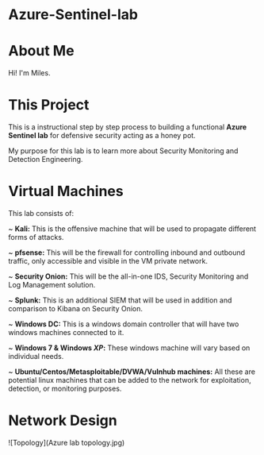 # Azure-Sentinel-lab
# About Me
Hi! I'm Miles. 

# This Project
This is a instructional step by step process to building a functional **Azure Sentinel lab** for defensive security acting as a honey pot.

My purpose for this lab is to learn more about Security Monitoring and Detection Engineering.

# Virtual Machines
This lab consists of:

  ~ **Kali:** This is the offensive machine that will be used to propagate different forms of attacks.
	
  ~ **pfsense:** This will be the firewall for controlling inbound and outbound traffic, only accessible and visible in the VM private network.
	
  ~ **Security Onion:** This will be the all-in-one IDS, Security Monitoring and Log Management solution.
	
  ~ **Splunk:** This is an additional SIEM that will be used in addition and comparison to Kibana on Security Onion.
	
  ~ **Windows DC:** This is a windows domain controller that will have two windows machines connected to it.
	
  ~ **Windows 7 & Windows *XP*:** These windows machine will vary based on individual needs.
	
  ~ **Ubuntu/Centos/Metasploitable/DVWA/Vulnhub machines:** All these are potential linux machines that can be added to the network for exploitation, detection, or monitoring purposes.


# Network Design
![Topology](Azure lab topology.jpg)
